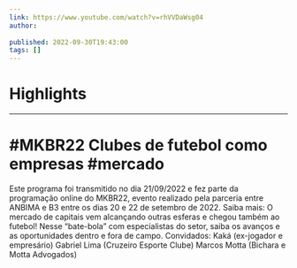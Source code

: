 ```yaml
---
link: https://www.youtube.com/watch?v=rhVVDaWsg04
author: 
   
published: 2022-09-30T19:43:00
tags: []
---
```

# Highlights


---
# #MKBR22 Clubes de futebol como empresas #mercado
Este programa foi transmitido no dia 21/09/2022 e fez parte da programação online do MKBR22, evento realizado pela parceria entre ANBIMA e B3 entre os dias 20 e 22 de setembro de 2022. Saiba mais: O mercado de capitais vem alcançando outras esferas e chegou também ao futebol! Nesse “bate-bola” com especialistas do setor, saiba os avanços e as oportunidades dentro e fora de campo. Convidados: Kaká (ex-jogador e empresário) Gabriel Lima (Cruzeiro Esporte Clube) Marcos Motta (Bichara e Motta Advogados)